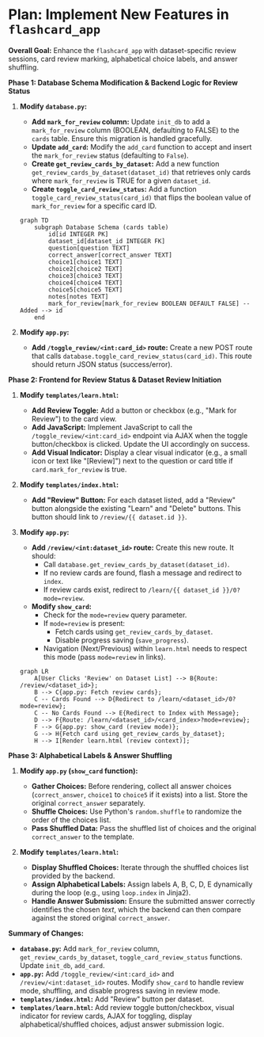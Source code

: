# Plan: Implement New Features in `flashcard_app`

**Overall Goal:** Enhance the `flashcard_app` with dataset-specific review sessions, card review marking, alphabetical choice labels, and answer shuffling.

**Phase 1: Database Schema Modification & Backend Logic for Review Status**

1.  **Modify `database.py`:**
    *   **Add `mark_for_review` column:** Update `init_db` to add a `mark_for_review` column (BOOLEAN, defaulting to FALSE) to the `cards` table. Ensure this migration is handled gracefully.
    *   **Update `add_card`:** Modify the `add_card` function to accept and insert the `mark_for_review` status (defaulting to `False`).
    *   **Create `get_review_cards_by_dataset`:** Add a new function `get_review_cards_by_dataset(dataset_id)` that retrieves only cards where `mark_for_review` is TRUE for a given `dataset_id`.
    *   **Create `toggle_card_review_status`:** Add a function `toggle_card_review_status(card_id)` that flips the boolean value of `mark_for_review` for a specific card ID.

    ```mermaid
    graph TD
        subgraph Database Schema (cards table)
            id[id INTEGER PK]
            dataset_id[dataset_id INTEGER FK]
            question[question TEXT]
            correct_answer[correct_answer TEXT]
            choice1[choice1 TEXT]
            choice2[choice2 TEXT]
            choice3[choice3 TEXT]
            choice4[choice4 TEXT]
            choice5[choice5 TEXT]
            notes[notes TEXT]
            mark_for_review[mark_for_review BOOLEAN DEFAULT FALSE] -- Added --> id
        end
    ```

2.  **Modify `app.py`:**
    *   **Add `/toggle_review/<int:card_id>` route:** Create a new POST route that calls `database.toggle_card_review_status(card_id)`. This route should return JSON status (success/error).

**Phase 2: Frontend for Review Status & Dataset Review Initiation**

1.  **Modify `templates/learn.html`:**
    *   **Add Review Toggle:** Add a button or checkbox (e.g., "Mark for Review") to the card view.
    *   **Add JavaScript:** Implement JavaScript to call the `/toggle_review/<int:card_id>` endpoint via AJAX when the toggle button/checkbox is clicked. Update the UI accordingly on success.
    *   **Add Visual Indicator:** Display a clear visual indicator (e.g., a small icon or text like "[Review]") next to the question or card title if `card.mark_for_review` is true.

2.  **Modify `templates/index.html`:**
    *   **Add "Review" Button:** For each dataset listed, add a "Review" button alongside the existing "Learn" and "Delete" buttons. This button should link to `/review/{{ dataset.id }}`.

3.  **Modify `app.py`:**
    *   **Add `/review/<int:dataset_id>` route:** Create this new route. It should:
        *   Call `database.get_review_cards_by_dataset(dataset_id)`.
        *   If no review cards are found, flash a message and redirect to `index`.
        *   If review cards exist, redirect to `/learn/{{ dataset_id }}/0?mode=review`.
    *   **Modify `show_card`:**
        *   Check for the `mode=review` query parameter.
        *   If `mode=review` is present:
            *   Fetch cards using `get_review_cards_by_dataset`.
            *   Disable progress saving (`save_progress`).
        *   Navigation (Next/Previous) within `learn.html` needs to respect this mode (pass `mode=review` in links).

    ```mermaid
    graph LR
        A[User Clicks 'Review' on Dataset List] --> B{Route: /review/<dataset_id>};
        B --> C{app.py: Fetch review cards};
        C -- Cards Found --> D{Redirect to /learn/<dataset_id>/0?mode=review};
        C -- No Cards Found --> E{Redirect to Index with Message};
        D --> F{Route: /learn/<dataset_id>/<card_index>?mode=review};
        F --> G{app.py: show_card (review mode)};
        G --> H{Fetch card using get_review_cards_by_dataset};
        H --> I[Render learn.html (review context)];
    ```

**Phase 3: Alphabetical Labels & Answer Shuffling**

1.  **Modify `app.py` (`show_card` function):**
    *   **Gather Choices:** Before rendering, collect all answer choices (`correct_answer`, `choice1` to `choice5` if it exists) into a list. Store the original `correct_answer` separately.
    *   **Shuffle Choices:** Use Python's `random.shuffle` to randomize the order of the choices list.
    *   **Pass Shuffled Data:** Pass the shuffled list of choices and the original `correct_answer` to the template.

2.  **Modify `templates/learn.html`:**
    *   **Display Shuffled Choices:** Iterate through the shuffled choices list provided by the backend.
    *   **Assign Alphabetical Labels:** Assign labels A, B, C, D, E dynamically during the loop (e.g., using `loop.index` in Jinja2).
    *   **Handle Answer Submission:** Ensure the submitted answer correctly identifies the chosen *text*, which the backend can then compare against the stored original `correct_answer`.

**Summary of Changes:**

*   **`database.py`:** Add `mark_for_review` column, `get_review_cards_by_dataset`, `toggle_card_review_status` functions. Update `init_db`, `add_card`.
*   **`app.py`:** Add `/toggle_review/<int:card_id>` and `/review/<int:dataset_id>` routes. Modify `show_card` to handle review mode, shuffling, and disable progress saving in review mode.
*   **`templates/index.html`:** Add "Review" button per dataset.
*   **`templates/learn.html`:** Add review toggle button/checkbox, visual indicator for review cards, AJAX for toggling, display alphabetical/shuffled choices, adjust answer submission logic.